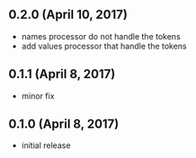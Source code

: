 ## 0.2.0 (April 10, 2017)

- names processor do not handle the tokens
- add values processor that handle the tokens

## 0.1.1 (April 8, 2017)

- minor fix

## 0.1.0 (April 8, 2017)

- initial release
